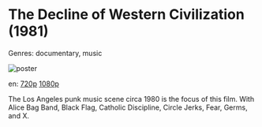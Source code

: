 # The Decline of Western Civilization (1981)

Genres: documentary, music

![poster](http://image.tmdb.org/t/p/w500/g4uQ5U8QDXtBM0hOn1URKE70NXd.jpg)

en:
  [720p](magnet:?xt=urn:btih:8644c98c5f2857111fce0551ec7d971522049c6d&dn=The+Decline+of+Western+Civilization+%281981%29+720p+BrRip+x264+-+YIFY&tr=udp%3A%2F%2Ftracker.openbittorrent.com%3A80%2Fannounce&tr=udp%3A%2F%2Fglotorrents.pw%3A6969%2Fannounce&tr=udp%3A%2F%2Ftracker.openbittorrent.com%3A80%2Fannounce&tr=udp%3A%2F%2Ftracker.opentrackr.org%3A1337%2Fannounce&tr=udp%3A%2F%2Fzer0day.to%3A1337%2Fannounce&tr=udp%3A%2F%2Ftracker.coppersurfer.tk%3A6969%2Fannounce)
  [1080p](magnet:?xt=urn:btih:b62ebffd61cf5b06a2305f626e5d619797994486&dn=The+Decline+of+Western+Civilization+%281981%29+1080p+BrRip+x264+-+YIFY&tr=udp%3A%2F%2Ftracker.openbittorrent.com%3A80%2Fannounce&tr=udp%3A%2F%2Fglotorrents.pw%3A6969%2Fannounce&tr=udp%3A%2F%2Ftracker.openbittorrent.com%3A80%2Fannounce&tr=udp%3A%2F%2Ftracker.opentrackr.org%3A1337%2Fannounce&tr=udp%3A%2F%2Fzer0day.to%3A1337%2Fannounce&tr=udp%3A%2F%2Ftracker.coppersurfer.tk%3A6969%2Fannounce)
  


The Los Angeles punk music scene circa 1980 is the focus of this film. With Alice Bag Band, Black Flag, Catholic Discipline, Circle Jerks, Fear, Germs, and X.